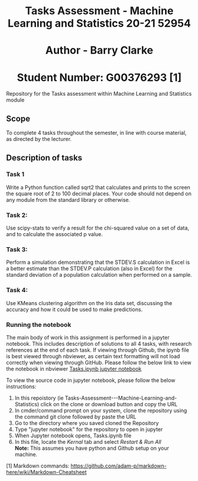 # <div align="center">Tasks Assessment - Machine Learning and Statistics 20-21 52954</div>
# <div align="center">Author - Barry Clarke</div>
# <div align="center">Student Number: G00376293 [1]</div>



Repository for the Tasks assessment within Machine Learning and Statistics module

## Scope
To complete 4 tasks throughout the semester, in line with course material, as directed by the lecturer.

## Description of tasks
### Task 1
Write a Python function called sqrt2 that calculates and prints to the screen the square root of 2 to 100 decimal places. Your code should not depend on any module from the standard library or otherwise.

### Task 2:
Use scipy-stats to verify a result for the chi-squared value on a set of data, and to calculate the associated p value.

### Task 3:
Perform a simulation demonstrating that the STDEV.S calculation in Excel is a better estimate than the STDEV.P calculation (also in Excel) for the standard deviation of a population calculation when performed on a sample. 

### Task 4:
Use KMeans clustering algorithm on the Iris data set, discussing the accuracy and how it could be used to make predictions.


### Running the notebook
The main body of work in this assignment is performed in a jupyter notebook. This includes description of solutions to all 4 tasks, with research references at the end of each task. If viewing through Github, the ipynb file is best viewed through nbviewer, as certain text formatting will not load correctly when viewing through GitHub. Please follow the below link to view the notebook in nbviewer  [Tasks.ipynb jupyter notebook](https://nbviewer.jupyter.org/github/BarryClarke/Tasks-Assessment---Machine-Learning-and-Statistics/blob/main/Tasks.ipynb) 

To view the source code in jupyter notebook, please follow the below instructions:
1. In this repoistory (ie Tasks-Assessment---Machine-Learning-and-Statistics) click on the clone or download button and copy the URL
2. In cmder/command prompt on your system, clone the repository using the command git clone followed by paste the URL
3. Go to the directory where you saved cloned the Repository
4. Type "jupyter notebook" for the repository to open in jupyter
5. When Jupyter notebook opens, Tasks.ipynb file
6. In this file, locate the *Kernal* tab and select *Restart & Run All* <br>
**Note:** This assumes you have python and Github setup on your machine.<br>



[1] Markdown commands: https://github.com/adam-p/markdown-here/wiki/Markdown-Cheatsheet
